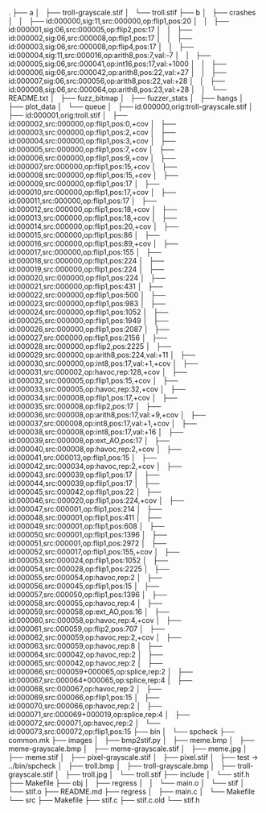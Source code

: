 .
├── a
│   ├── troll-grayscale.stif
│   └── troll.stif
├── b
│   ├── crashes
│   │   ├── id:000000,sig:11,src:000000,op:flip1,pos:20
│   │   ├── id:000001,sig:06,src:000005,op:flip2,pos:17
│   │   ├── id:000002,sig:06,src:000008,op:flip1,pos:17
│   │   ├── id:000003,sig:06,src:000008,op:flip4,pos:17
│   │   ├── id:000004,sig:11,src:000016,op:arith8,pos:7,val:-7
│   │   ├── id:000005,sig:06,src:000041,op:int16,pos:17,val:+1000
│   │   ├── id:000006,sig:06,src:000042,op:arith8,pos:22,val:+27
│   │   ├── id:000007,sig:06,src:000056,op:arith8,pos:22,val:+28
│   │   ├── id:000008,sig:06,src:000064,op:arith8,pos:23,val:+28
│   │   └── README.txt
│   ├── fuzz_bitmap
│   ├── fuzzer_stats
│   ├── hangs
│   ├── plot_data
│   └── queue
│       ├── id:000000,orig:troll-grayscale.stif
│       ├── id:000001,orig:troll.stif
│       ├── id:000002,src:000000,op:flip1,pos:0,+cov
│       ├── id:000003,src:000000,op:flip1,pos:2,+cov
│       ├── id:000004,src:000000,op:flip1,pos:3,+cov
│       ├── id:000005,src:000000,op:flip1,pos:7,+cov
│       ├── id:000006,src:000000,op:flip1,pos:9,+cov
│       ├── id:000007,src:000000,op:flip1,pos:15,+cov
│       ├── id:000008,src:000000,op:flip1,pos:15,+cov
│       ├── id:000009,src:000000,op:flip1,pos:17
│       ├── id:000010,src:000000,op:flip1,pos:17,+cov
│       ├── id:000011,src:000000,op:flip1,pos:17
│       ├── id:000012,src:000000,op:flip1,pos:18,+cov
│       ├── id:000013,src:000000,op:flip1,pos:18,+cov
│       ├── id:000014,src:000000,op:flip1,pos:20,+cov
│       ├── id:000015,src:000000,op:flip1,pos:86
│       ├── id:000016,src:000000,op:flip1,pos:89,+cov
│       ├── id:000017,src:000000,op:flip1,pos:155
│       ├── id:000018,src:000000,op:flip1,pos:224
│       ├── id:000019,src:000000,op:flip1,pos:224
│       ├── id:000020,src:000000,op:flip1,pos:224
│       ├── id:000021,src:000000,op:flip1,pos:431
│       ├── id:000022,src:000000,op:flip1,pos:500
│       ├── id:000023,src:000000,op:flip1,pos:983
│       ├── id:000024,src:000000,op:flip1,pos:1052
│       ├── id:000025,src:000000,op:flip1,pos:1949
│       ├── id:000026,src:000000,op:flip1,pos:2087
│       ├── id:000027,src:000000,op:flip1,pos:2156
│       ├── id:000028,src:000000,op:flip2,pos:2225
│       ├── id:000029,src:000000,op:arith8,pos:224,val:+11
│       ├── id:000030,src:000000,op:int8,pos:17,val:+1,+cov
│       ├── id:000031,src:000002,op:havoc,rep:128,+cov
│       ├── id:000032,src:000005,op:flip1,pos:15,+cov
│       ├── id:000033,src:000005,op:havoc,rep:32,+cov
│       ├── id:000034,src:000008,op:flip1,pos:17,+cov
│       ├── id:000035,src:000008,op:flip2,pos:17
│       ├── id:000036,src:000008,op:arith8,pos:17,val:+9,+cov
│       ├── id:000037,src:000008,op:int8,pos:17,val:+1,+cov
│       ├── id:000038,src:000008,op:int8,pos:17,val:+16
│       ├── id:000039,src:000008,op:ext_AO,pos:17
│       ├── id:000040,src:000008,op:havoc,rep:2,+cov
│       ├── id:000041,src:000013,op:flip1,pos:15
│       ├── id:000042,src:000034,op:havoc,rep:2,+cov
│       ├── id:000043,src:000039,op:flip1,pos:17
│       ├── id:000044,src:000039,op:flip1,pos:17
│       ├── id:000045,src:000042,op:flip1,pos:22
│       ├── id:000046,src:000020,op:flip1,pos:224,+cov
│       ├── id:000047,src:000001,op:flip1,pos:214
│       ├── id:000048,src:000001,op:flip1,pos:411
│       ├── id:000049,src:000001,op:flip1,pos:608
│       ├── id:000050,src:000001,op:flip1,pos:1396
│       ├── id:000051,src:000001,op:flip1,pos:2972
│       ├── id:000052,src:000017,op:flip1,pos:155,+cov
│       ├── id:000053,src:000024,op:flip1,pos:1052
│       ├── id:000054,src:000028,op:flip1,pos:2225
│       ├── id:000055,src:000054,op:havoc,rep:2
│       ├── id:000056,src:000045,op:flip1,pos:15
│       ├── id:000057,src:000050,op:flip1,pos:1396
│       ├── id:000058,src:000055,op:havoc,rep:4
│       ├── id:000059,src:000058,op:ext_AO,pos:16
│       ├── id:000060,src:000058,op:havoc,rep:4,+cov
│       ├── id:000061,src:000059,op:flip2,pos:707
│       ├── id:000062,src:000059,op:havoc,rep:2,+cov
│       ├── id:000063,src:000059,op:havoc,rep:8
│       ├── id:000064,src:000042,op:havoc,rep:2
│       ├── id:000065,src:000042,op:havoc,rep:2
│       ├── id:000066,src:000059+000065,op:splice,rep:2
│       ├── id:000067,src:000064+000065,op:splice,rep:4
│       ├── id:000068,src:000067,op:havoc,rep:2
│       ├── id:000069,src:000066,op:flip1,pos:15
│       ├── id:000070,src:000066,op:havoc,rep:2
│       ├── id:000071,src:000069+000019,op:splice,rep:4
│       ├── id:000072,src:000071,op:havoc,rep:2
│       └── id:000073,src:000072,op:flip1,pos:15
├── bin
│   └── spcheck
├── common.mk
├── images
│   ├── bmp2stif.py
│   ├── meme.bmp
│   ├── meme-grayscale.bmp
│   ├── meme-grayscale.stif
│   ├── meme.jpg
│   ├── meme.stif
│   ├── pixel-grayscale.stif
│   ├── pixel.stif
│   ├── test -> ../bin/spcheck
│   ├── troll.bmp
│   ├── troll-grayscale.bmp
│   ├── troll-grayscale.stif
│   ├── troll.jpg
│   └── troll.stif
├── include
│   └── stif.h
├── Makefile
├── obj
│   ├── regress
│   │   └── main.o
│   └── stif
│       └── stif.o
├── README.md
├── regress
│   ├── main.c
│   └── Makefile
└── src
    ├── Makefile
    ├── stif.c
    ├── stif.c.old
    └── stif.h
